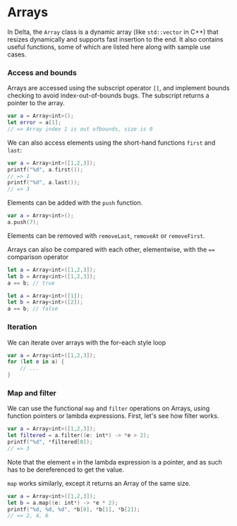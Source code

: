 # Arrays

In Delta, the `Array` class is a dynamic array (like `std::vector` in C++) that
resizes dynamically and supports fast insertion to the end. It also contains
useful functions, some of which are listed here along with sample use cases.

### Access and bounds

Arrays are accessed using the subscript operator `[]`, and implement bounds
checking to avoid index-out-of-bounds bugs. The subscript returns a pointer to
the array.

```swift
var a = Array<int>();
let error = a[1];
// => Array index 1 is out ofbounds, size is 0
```

We can also access elements using the short-hand functions `first` and `last`:

```swift
var a = Array<int>([1,2,3]);
printf("%d", a.first());
// => 1
printf("%d", a.last());
// => 3
```

Elements can be added with the `push` function.

```swift
var a = Array<int>();
a.push(7);
```

Elements can be removed with `removeLast`, `removeAt` or `removeFirst`.

Arrays can also be compared with each other, elementwise, with the `==`
comparison operator


```swift
let a = Array<int>([1,2,3]);
let b = Array<int>([1,2,3]);
a == b; // true

let a = Array<int>([1]);
let b = Array<int>([2]);
a == b; // false
```

### Iteration

We can iterate over arrays with the for-each style loop

```swift
var a = Array<int>([1,2,3]);
for (let e in a) {
    // ...
}
```

### Map and filter

We can use the functional `map` and `filter` operations on Arrays, using
function pointers or lambda expressions. First, let's see how filter works.

```swift
var a = Array<int>([1,2,3]);
let filtered = a.filter((e: int*) -> *e > 2);
printf("%d", *filtered[0]);
// => 3
```

Note that the element `e` in the lambda expression is a pointer, and as such
has to be dereferenced to get the value.

`map` works similarly, except it returns an Array of the same size.

```swift
var a = Array<int>([1,2,3]);
let b = a.map((e: int*) -> *e * 2);
printf("%d, %d, %d", *b[0], *b[1], *b[2]);
// => 2, 4, 6
```


